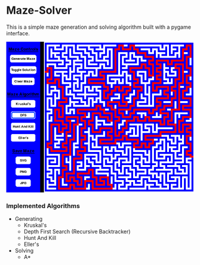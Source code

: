 # Maze-Solver

This is a simple maze generation and solving algorithm built with a pygame interface.

![Image failed to load](https://github.com/EternalBlue3/Maze-Solver/blob/main/Images/screenshot-2.png)

### Implemented Algorithms
- Generating
  - Kruskal's
  - Depth First Search (Recursive Backtracker)
  - Hunt And Kill
  - Eller's
- Solving
  - A*
